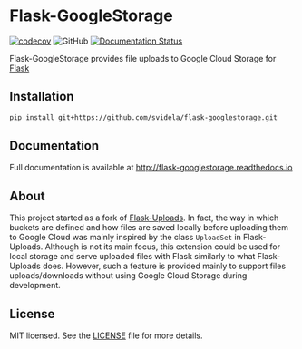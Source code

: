 # Flask-GoogleStorage

[![codecov](https://codecov.io/gh/svidela/flask-googlestorage/branch/master/graph/badge.svg)](https://codecov.io/gh/svidela/flask-googlestorage) ![GitHub](https://img.shields.io/github/license/svidela/flask-googlestorage) [![Documentation Status](https://readthedocs.org/projects/flask-googlestorage/badge/?version=latest)](https://flask-googlestorage.readthedocs.io/en/latest/?badge=latest)

Flask-GoogleStorage provides file uploads to Google Cloud Storage for [Flask](https://palletsprojects.com/p/flask/)

## Installation

```sh
pip install git+https://github.com/svidela/flask-googlestorage.git
```

## Documentation

Full documentation is available at <http://flask-googlestorage.readthedocs.io>

## About

This project started as a fork of [Flask-Uploads](https://github.com/maxcountryman/flask-uploads). In fact, the way in which buckets are defined and how files are saved locally before uploading them to Google Cloud was mainly inspired by the class `UploadSet` in Flask-Uploads. Although is not its main focus, this extension could be used for local storage and serve uploaded files with Flask similarly to what Flask-Uploads does. However, such a feature is provided mainly to support files uploads/downloads without using Google Cloud Storage during development.

## License

MIT licensed. See the [LICENSE](https://github.com/svidela/flask-googlestorage/blob/master/LICENSE) file for more details.
